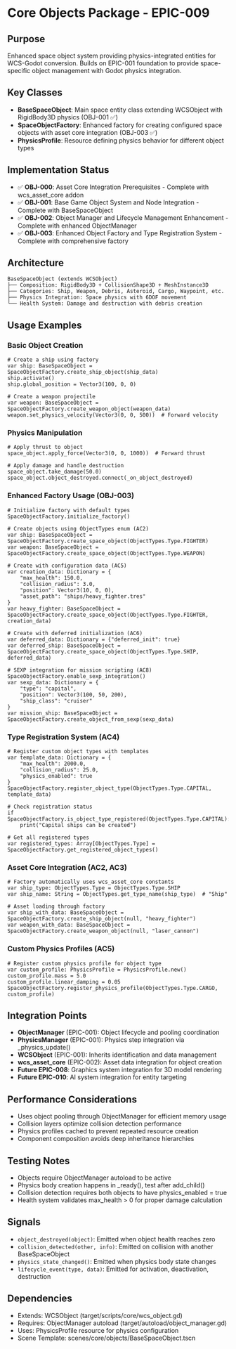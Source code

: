 # Core Objects Package - EPIC-009

## Purpose
Enhanced space object system providing physics-integrated entities for WCS-Godot conversion. Builds on EPIC-001 foundation to provide space-specific object management with Godot physics integration.

## Key Classes
- **BaseSpaceObject**: Main space entity class extending WCSObject with RigidBody3D physics (OBJ-001 ✅)
- **SpaceObjectFactory**: Enhanced factory for creating configured space objects with asset core integration (OBJ-003 ✅)
- **PhysicsProfile**: Resource defining physics behavior for different object types

## Implementation Status
- ✅ **OBJ-000**: Asset Core Integration Prerequisites - Complete with wcs_asset_core addon
- ✅ **OBJ-001**: Base Game Object System and Node Integration - Complete with BaseSpaceObject
- ✅ **OBJ-002**: Object Manager and Lifecycle Management Enhancement - Complete with enhanced ObjectManager
- ✅ **OBJ-003**: Enhanced Object Factory and Type Registration System - Complete with comprehensive factory

## Architecture
```
BaseSpaceObject (extends WCSObject)
├── Composition: RigidBody3D + CollisionShape3D + MeshInstance3D  
├── Categories: Ship, Weapon, Debris, Asteroid, Cargo, Waypoint, etc.
├── Physics Integration: Space physics with 6DOF movement
└── Health System: Damage and destruction with debris creation
```

## Usage Examples

### Basic Object Creation
```gdscript
# Create a ship using factory
var ship: BaseSpaceObject = SpaceObjectFactory.create_ship_object(ship_data)
ship.activate()
ship.global_position = Vector3(100, 0, 0)

# Create a weapon projectile  
var weapon: BaseSpaceObject = SpaceObjectFactory.create_weapon_object(weapon_data)
weapon.set_physics_velocity(Vector3(0, 0, 500))  # Forward velocity
```

### Physics Manipulation
```gdscript
# Apply thrust to object
space_object.apply_force(Vector3(0, 0, 1000))  # Forward thrust

# Apply damage and handle destruction
space_object.take_damage(50.0)
space_object.object_destroyed.connect(_on_object_destroyed)
```

### Enhanced Factory Usage (OBJ-003)
```gdscript
# Initialize factory with default types
SpaceObjectFactory.initialize_factory()

# Create objects using ObjectTypes enum (AC2)
var ship: BaseSpaceObject = SpaceObjectFactory.create_space_object(ObjectTypes.Type.FIGHTER)
var weapon: BaseSpaceObject = SpaceObjectFactory.create_space_object(ObjectTypes.Type.WEAPON)

# Create with configuration data (AC5)
var creation_data: Dictionary = {
    "max_health": 150.0,
    "collision_radius": 3.0,
    "position": Vector3(10, 0, 0),
    "asset_path": "ships/heavy_fighter.tres"
}
var heavy_fighter: BaseSpaceObject = SpaceObjectFactory.create_space_object(ObjectTypes.Type.FIGHTER, creation_data)

# Create with deferred initialization (AC6)
var deferred_data: Dictionary = {"deferred_init": true}
var deferred_ship: BaseSpaceObject = SpaceObjectFactory.create_space_object(ObjectTypes.Type.SHIP, deferred_data)

# SEXP integration for mission scripting (AC8)
SpaceObjectFactory.enable_sexp_integration()
var sexp_data: Dictionary = {
    "type": "capital",
    "position": Vector3(100, 50, 200),
    "ship_class": "cruiser"
}
var mission_ship: BaseSpaceObject = SpaceObjectFactory.create_object_from_sexp(sexp_data)
```

### Type Registration System (AC4)
```gdscript
# Register custom object types with templates
var template_data: Dictionary = {
    "max_health": 2000.0,
    "collision_radius": 25.0,
    "physics_enabled": true
}
SpaceObjectFactory.register_object_type(ObjectTypes.Type.CAPITAL, template_data)

# Check registration status
if SpaceObjectFactory.is_object_type_registered(ObjectTypes.Type.CAPITAL):
    print("Capital ships can be created")

# Get all registered types
var registered_types: Array[ObjectTypes.Type] = SpaceObjectFactory.get_registered_object_types()
```

### Asset Core Integration (AC2, AC3)
```gdscript
# Factory automatically uses wcs_asset_core constants
var ship_type: ObjectTypes.Type = ObjectTypes.Type.SHIP
var ship_name: String = ObjectTypes.get_type_name(ship_type)  # "Ship"

# Asset loading through factory
var ship_with_data: BaseSpaceObject = SpaceObjectFactory.create_ship_object(null, "heavy_fighter")
var weapon_with_data: BaseSpaceObject = SpaceObjectFactory.create_weapon_object(null, "laser_cannon")
```

### Custom Physics Profiles (AC5)
```gdscript
# Register custom physics profile for object type
var custom_profile: PhysicsProfile = PhysicsProfile.new()
custom_profile.mass = 5.0
custom_profile.linear_damping = 0.05
SpaceObjectFactory.register_physics_profile(ObjectTypes.Type.CARGO, custom_profile)
```

## Integration Points
- **ObjectManager** (EPIC-001): Object lifecycle and pooling coordination
- **PhysicsManager** (EPIC-001): Physics step integration via _physics_update()
- **WCSObject** (EPIC-001): Inherits identification and data management
- **wcs_asset_core** (EPIC-002): Asset data integration for object creation
- **Future EPIC-008**: Graphics system integration for 3D model rendering
- **Future EPIC-010**: AI system integration for entity targeting

## Performance Considerations
- Uses object pooling through ObjectManager for efficient memory usage
- Collision layers optimize collision detection performance
- Physics profiles cached to prevent repeated resource creation
- Component composition avoids deep inheritance hierarchies

## Testing Notes
- Objects require ObjectManager autoload to be active
- Physics body creation happens in _ready(), test after add_child()
- Collision detection requires both objects to have physics_enabled = true
- Health system validates max_health > 0 for proper damage calculation

## Signals
- `object_destroyed(object)`: Emitted when object health reaches zero
- `collision_detected(other, info)`: Emitted on collision with another BaseSpaceObject  
- `physics_state_changed()`: Emitted when physics body state changes
- `lifecycle_event(type, data)`: Emitted for activation, deactivation, destruction

## Dependencies
- Extends: WCSObject (target/scripts/core/wcs_object.gd)
- Requires: ObjectManager autoload (target/autoload/object_manager.gd)
- Uses: PhysicsProfile resource for physics configuration
- Scene Template: scenes/core/objects/BaseSpaceObject.tscn